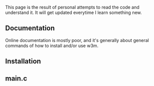This page is the result of personal attempts to read the code and understand it. It will get updated everytime I learn something new.

## Documentation
Online documentation is mostly poor, and it's generally about general commands of how to install and/or use w3m.

## Installation


## main.c
